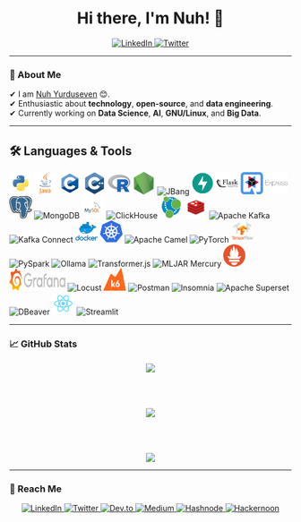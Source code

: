 <div align="center">
  <h1> Hi there, I'm Nuh! 👋</h1>
</div>

<p align="center">
  <a href="https://www.linkedin.com/in/nuh-yurduseven/"> <img src="https://img.shields.io/badge/LinkedIn-Nuh%20Yurduseven-blue?logo=linkedin&style=for-the-badge" alt="LinkedIn"> </a>
  <a href="https://www.twitter.com/noaahhtr/"> <img src="https://img.shields.io/badge/Twitter-%40noaahhtr-blue?logo=twitter&style=for-the-badge" alt="Twitter"> </a>
</p>

---

### 🚀 About Me
✔ I am [Nuh Yurduseven](https://www.linkedin.com/in/nuh-yurduseven/) 😊. <br/>
✔ Enthusiastic about **technology**, **open-source**, and **data engineering**. <br/>
✔ Currently working on **Data Science**, **AI**, **GNU/Linux**, and **Big Data**. <br/>

---

## 🛠 Languages & Tools
<p align="left">
  <!-- Programming Languages -->
  <img src="https://raw.githubusercontent.com/github/explore/main/topics/python/python.png" alt="Python" width="40" height="40"/>
  <img src="https://raw.githubusercontent.com/github/explore/main/topics/java/java.png" alt="Java" width="40" height="40"/>
  <img src="https://raw.githubusercontent.com/github/explore/main/topics/c/c.png" alt="C" width="40" height="40"/>
  <img src="https://raw.githubusercontent.com/github/explore/main/topics/cpp/cpp.png" alt="C++" width="40" height="40"/>
  <img src="https://raw.githubusercontent.com/github/explore/main/topics/r/r.png" alt="R" width="40" height="40"/>
  <img src="https://raw.githubusercontent.com/github/explore/main/topics/nodejs/nodejs.png" alt="Node.js" width="40" height="40"/>
  <img src="https://avatars.githubusercontent.com/u/60074102?s=280&v=4" alt="JBang" width="40" height="40"/>

  <!-- Backend Frameworks & APIs -->
  <img src="https://raw.githubusercontent.com/github/explore/main/topics/fastapi/fastapi.png" alt="FastAPI" width="40" height="40"/>
  <img src="https://raw.githubusercontent.com/github/explore/main/topics/flask/flask.png" alt="Flask" width="40" height="40"/>
  <img src="https://raw.githubusercontent.com/github/explore/main/topics/quarkus/quarkus.png" alt="Quarkus" width="40" height="40"/>
  <img src="https://raw.githubusercontent.com/github/explore/main/topics/express/express.png" alt="Express.js" width="40" height="40"/>

  <!-- Databases & Data Streaming -->
  <img src="https://raw.githubusercontent.com/github/explore/main/topics/postgresql/postgresql.png" alt="PostgreSQL" width="40" height="40"/>
  <img src="https://img.icons8.com/color/48/000000/mongodb.png" alt="MongoDB" width="40" height="40"/>
  <img src="https://raw.githubusercontent.com/github/explore/main/topics/mysql/mysql.png" alt="MySQL" width="40" height="40"/>
  <img src="https://upload.wikimedia.org/wikipedia/commons/thumb/0/0e/Clickhouse.png/220px-Clickhouse.png" alt="ClickHouse" width="40" height="40"/>
  <img src="https://raw.githubusercontent.com/github/explore/main/topics/neo4j/neo4j.png" alt="Neo4j" width="40" height="40"/>
  <img src="https://raw.githubusercontent.com/github/explore/main/topics/redis/redis.png" alt="Redis" width="40" height="40"/>
  <img src="https://logosandtypes.com/wp-content/uploads/2020/07/kafka.png" alt="Apache Kafka" width="40" height="40"/>
  <img src="https://images.ctfassets.net/8vofjvai1hpv/4RH5zEhiCXylodE1ohCb69/0d8d934e7c15a5bd9fbfd75874e0d50d/Kafka_Connect1.png" alt="Kafka Connect" width="50" height="40"/>

  <!-- DevOps & Cloud Tools -->
  <img src="https://raw.githubusercontent.com/github/explore/main/topics/docker/docker.png" alt="Docker" width="40" height="40"/>
  <img src="https://raw.githubusercontent.com/github/explore/main/topics/kubernetes/kubernetes.png" alt="Kubernetes" width="40" height="40"/>
  <img src="https://encrypted-tbn0.gstatic.com/images?q=tbn:ANd9GcQcl4nb7bx7Jif1Nsup0Fdae7kzKFiXSto2uQ&s" alt="Apache Camel" width="40" height="40"/>

  <!-- Data Science & Machine Learning -->
  <img src="https://pytorch.org/assets/images/pytorch-logo.png" alt="PyTorch" width="40" height="40"/>
  <img src="https://raw.githubusercontent.com/github/explore/main/topics/tensorflow/tensorflow.png" alt="TensorFlow" width="40" height="40"/>
  <img src="https://img.icons8.com/color/48/apache-spark.png" alt="PySpark" width="40" height="40"/>
  <img src="https://ollama.com/public/ollama.png" alt="Ollama" width="40" height="40"/>
  <img src="https://huggingface.co/front/assets/huggingface_logo-noborder.svg" alt="Transformer.js" width="40" height="40"/>
  <img src="https://mljar.com/images/logo/logo_blue_white.svg" alt="MLJAR Mercury" width="40" height="40"/>

  <!-- Monitoring & Performance Testing -->
  <img src="https://github.com/prometheus/prometheus/raw/main/documentation/images/prometheus-logo.svg" alt="Prometheus" width="40" height="40"/>
  <img src="https://github.com/grafana/grafana/raw/main/docs/logo-horizontal-dark.png#gh-dark-mode-only" alt="Grafana" width="100" height="40"/>
  <img src="https://avatars.githubusercontent.com/u/2641063?s=200&v=4" alt="Locust" width="40" height="40"/>
  <img src="https://github.com/grafana/k6/raw/master/assets/logo.svg" alt="k6" width="40" height="40"/>

  <!-- API Testing -->
  <img src="https://avatars.githubusercontent.com/u/10251060?s=200&v=4" alt="Postman" width="40" height="40"/>
  <img src="https://img.shields.io/badge/Insomnia-purple
  "alt="Insomnia"/>

  <!-- Business Intelligence & Analytics -->
  <img src="https://superset.apache.org/img/superset-logo-horiz.svg" alt="Apache Superset" width="100" hight=""/>
  <img src="https://dbeaver.io/wp-content/uploads/2015/09/beaver-head.png" alt="DBeaver" width="40" height="40"/>

  <!-- Frontend & UI Development -->
  <img src="https://raw.githubusercontent.com/github/explore/main/topics/react/react.png" alt="React.js" width="40" height="40"/>
  <img src="https://streamlit.io/images/brand/streamlit-logo-primary-colormark-darktext.png" alt="Streamlit" width="100" height="40"/>
</p>

---

### 📈 GitHub Stats
<p align="center">
  
  <!-- GitHub Stats -->
  <a href="https://github.com/nuhyurdev">
    <img align="center" src="https://github-readme-stats.vercel.app/api?username=nuhyurdev&theme=vue-dark&show_icons=true&hide_border=true&count_private=true"/>
  </a>
  </p>

  <br/><br/> <!-- Add space between stats -->
  <p align="center">

  <!-- GitHub Streak Stats -->
  <a href="https://github.com/nuhyurdev">
    <img align="center" src="https://github-readme-streak-stats.herokuapp.com/?user=nuhyurdev&theme=vue-dark&hide_border=true"/>
  </a>
  </p>

  <br/><br/> <!-- Add space between stats -->

  <p align="center">
  <!-- Top Languages -->
  <a href="https://github.com/nuhyurdev">
    <img align="center" src="https://github-readme-stats.vercel.app/api/top-langs/?username=nuhyurdev&theme=vue-dark&show_icons=true&hide_border=true&layout=compact" />
  </a>
  </p>

---

### 💏 Reach Me
<p align="center">
  <a href="https://www.linkedin.com/in/nuh-yurduseven/"> <img src="https://cdn-icons-png.flaticon.com/512/174/174857.png" alt="LinkedIn" width="30px"/> </a>
  <a href="https://www.twitter.com/noaahhtr/"> <img src="https://cdn-icons-png.flaticon.com/512/124/124021.png" alt="Twitter" width="30px"/> </a>
  <a href="https://dev.to/noaahhh"> <img src="https://d2fltix0v2e0sb.cloudfront.net/dev-black.png" alt="Dev.to" width="30px"/> </a>
  <a href="https://nuh-yurduseven.medium.com"> <img src="https://cdn4.iconfinder.com/data/icons/social-media-2210/24/Medium-512.png" alt="Medium" width="30px"/> </a>
  <a href="https://nuhyurduseven.hashnode.dev"> <img src="https://cdn.hashnode.com/res/hashnode/image/upload/v1611902473383/CDyAuTy75.png?auto=compress" alt="Hashnode" width="30px"/> </a>
  <a href="https://hackernoon.com/u/noaahhh"> <img src="https://cdn.hackernoon.com/images/avatars/InxBRjRIs6M1kdhuWcyNHiiUrxm1.jpg" alt="Hackernoon" width="30px"/> </a>
</p>

